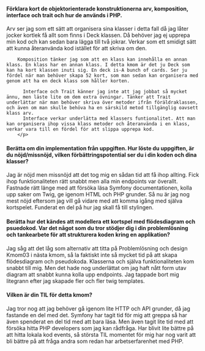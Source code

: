  <h4>Förklara kort de objektorienterade konstruktionerna arv, komposition, interface och trait och hur de används i PHP.</h4>
        <p>
         Arv ser jag som ett sätt att organisera sina klasser i detta fall då jag låter jocker kortlek få allt som finns i Deck klassen. Då behöver jag ej upprepa min kod och kan sedan bara lägga till två jokrar. Verkar som ett smidigt sätt att kunna återanvända kod istället för att skriva om den. 

        Komposition tänker jag som att en klass kan innehålla en annan klass. En klass har en annan klass. I detta kmom är det ju Deck som kan ha kort klassen inuti sig. En deck is-A bunch of cards. Ser ju fördel när man behöver skapa 52 kort, som man sedan kan organisera med genom att ha en deck klass som håller korten.

          Interface och Trait känner jag inte att jag jobbat så mycket ännu, men läste lite om dem extra övningar. Tänker att Trait underlättar när man behöver skriva över metoder ifrån föräldraklassen, och även om man skulle behöva ha en särskild metod tillgänglig oavsett klass arv.  
          Interface verkar underlätta med klassers funtionalitet. Att man kan organisera ihop vissa klass metoder och återanvända i en klass, verkar vara till en fördel för att slippa upprepa kod.
        </p>
<h4>Berätta om din implementation från uppgiften. Hur löste du uppgiften, är du nöjd/missnöjd, vilken förbättringspotential ser du i din koden och dina klasser?</h4>
        <p>
          Jag är nöjd men missnöjd att det tog mig en sådan tid att få ihop allting. Fick ihop funktionaliteten rätt snabbt men alla min endpoints var överallt. Fastnade rätt länge med att försöka läsa Symfony documentationen, kolla upp saker om Twig, ge igenom HTML och PHP grunder. Så nu är jag nog mest nöjd eftersom jag vill gå vidare med att komma igång med själva kortspelet. Funderat en del på hur jag skall få till stylingen. 
        </p>
<h4>Berätta hur det kändes att modellera ett kortspel med flödesdiagram och psuedokod. Var det något som du tror stödjer dig i din problemlösning och tankearbete för att strukturera koden kring en applikation?</h4>
        <p>
          Jag såg att det låg som alternativ att titta på Problemlösning och design  Kmom03 i nästa kmom, så la faktiskt inte så mycket tid på att skapa flödesdiagram och pseudokoda. Klasserna och själva funktionaliteten kom snabbt till mig. Men det hade nog underlättat om jag haft nått form utav diagram att snabbt kunna kolla upp endpoints. Jag tappade bort mig litegrann efter jag skapade fler och fler twig templates.
        </p>
<h4>Vilken är din TIL för detta kmom?</h4>
  <p>
  Jag tror nog att jag behöver gå igenom lite HTTP och API grunder, då jag fastande en del med det. Symfony har tagit tid för mig att greppa så har även spenderat en del tid med att bara läsa. Men även tagit lite tid med att försöka hitta PHP developers som jag kan rådfråga. Har blivit lite bättre på att hitta lokala kod events, så största TIL momentet för mig har nog varit att bli bättre på att fråga andra som redan har arbetserfarenhet med PHP.
  </p>
